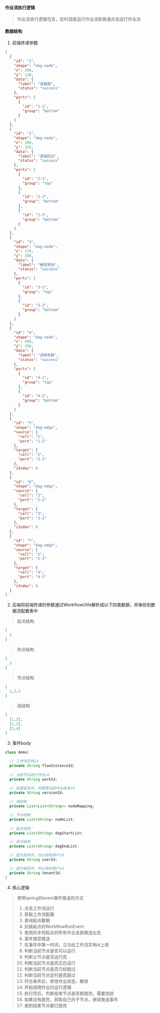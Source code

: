 #### 作业流执行逻辑

> 作业流执行逻辑包含，定时调度运行作业流和普通点击运行作业流

#### 数据结构

1. 前端传递参数

```json
[
  {
    "id": "1",
    "shape": "dag-node",
    "x": 290,
    "y": 110,
    "data": {
      "label": "读数据",
      "status": "success"
    },
    "ports": [
      {
        "id": "1-1",
        "group": "bottom"
      }
    ]
  },
  {
    "id": "2",
    "shape": "dag-node",
    "x": 290,
    "y": 225,
    "data": {
      "label": "逻辑回归",
      "status": "success"
    },
    "ports": [
      {
        "id": "2-1",
        "group": "top"
      },
      {
        "id": "2-2",
        "group": "bottom"
      },
      {
        "id": "2-3",
        "group": "bottom"
      }
    ]
  },
  {
    "id": "3",
    "shape": "dag-node",
    "x": 170,
    "y": 350,
    "data": {
      "label": "模型预测",
      "status": "success"
    },
    "ports": [
      {
        "id": "3-1",
        "group": "top"
      },
      {
        "id": "3-2",
        "group": "bottom"
      }
    ]
  },
  {
    "id": "4",
    "shape": "dag-node",
    "x": 450,
    "y": 350,
    "data": {
      "label": "读取参数",
      "status": "success"
    },
    "ports": [
      {
        "id": "4-1",
        "group": "top"
      },
      {
        "id": "4-2",
        "group": "bottom"
      }
    ]
  },
  {
    "id": "5",
    "shape": "dag-edge",
    "source": {
      "cell": "1",
      "port": "1-1"
    },
    "target": {
      "cell": "2",
      "port": "2-1"
    },
    "zIndex": 0
  },
  {
    "id": "6",
    "shape": "dag-edge",
    "source": {
      "cell": "2",
      "port": "2-2"
    },
    "target": {
      "cell": "3",
      "port": "3-1"
    },
    "zIndex": 0
  },
  {
    "id": "7",
    "shape": "dag-edge",
    "source": {
      "cell": "2",
      "port": "2-3"
    },
    "target": {
      "cell": "4",
      "port": "4-1"
    },
    "zIndex": 0
  }
]
```

2. 后端将前端传递的参数通过WorkflowUtils解析成以下四类数据，并保存到数据流配置表中

> 起点结构

```json
[
  1
]
```
> 终点结构

```json
[
  3
]
```

> 节点结构

```json
[
  1,2,3
]
```

> 线结构

```json
[
  [1,2],
  [2,3],
  [3,4]
]
```

3. 事件body

```java
class demo{
    
  // 工作流实例id  
  private String flowInstanceId;
    
  // 当前节点运行作业id
  private String workId;

  // 如果是发布，则需要当前作业版本id
  private String versionId;
    
  // 线结构
  private List<List<String>> nodeMapping;

  // 节点结构
  private List<String> nodeList;
    
  // 起点结构
  private List<String> dagStartList;

  // 终点结构
  private List<String> dagEndList;

  // 因为是异步，所以用到用户id
  private String userId;

  // 因为是异步，所以用到租户id
  private String tenantId;
}
```

4. 核心逻辑

> 使用spring的event事件推送的方式
> 1. 点击工作流运行
> 2. 获取工作流配置
> 3. 查询起点数据
> 4. 封装起点的WorkflowRunEvent
> 5. 使用异步将起点的所有作业全部推送出去
> 6. 事件接受推送
> 7. 在事件中第一时间，立马给工作流实例id上锁
> 8. 判断当前节点是否可以运行
> 9. 判断父节点是否运行完
> 10. 判断当前节点是否正在运行
> 11. 判断当前节点是否已经跑过
> 12. 判断当前节点定时是否跑过
> 13. 符合条件后，修改作业状态，解锁
> 14. 开始调用作业的运行逻辑
> 15. 执行完后，判断结束节点是否都跑完，需要加锁
> 16. 如果没有跑完，获取自己的子节点，继续推送事件
> 17. 直到结束节点都已跑完